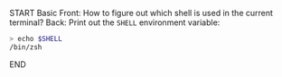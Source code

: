 START
Basic
Front: 
How to figure out which shell is used in the current terminal?
Back: 
Print out the `SHELL` environment variable:
```sh
> echo $SHELL
/bin/zsh
```
<!--ID: 1716474998721-->
END
